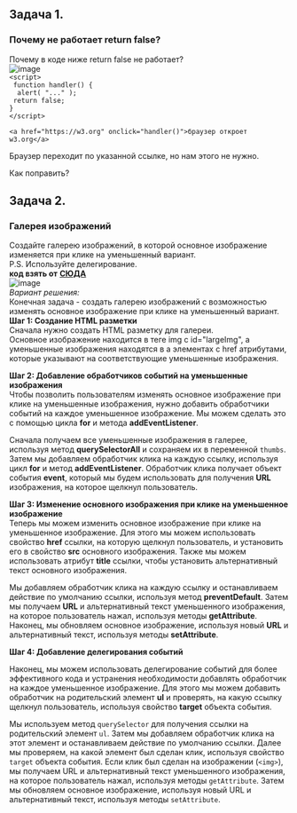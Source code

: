 ## Задача 1.   
### Почему не работает return false?  
Почему в коде ниже return false не работает?  
![image](https://user-images.githubusercontent.com/113675674/219847996-69237944-8be5-4a79-b28d-f5c1b9dc2bc8.png)  
`<script>`  
 ` function handler() {`  
  `  alert( "..." );`  
   ` return false;`  
  `}`  
`</script>`  

`<a href="https://w3.org" onclick="handler()">браузер откроет w3.org</a>`  

Браузер переходит по указанной ссылке, но нам этого не нужно.  

Как поправить?  

## Задача 2.   
### Галерея изображений  
Создайте галерею изображений, в которой основное изображение изменяется при клике на уменьшенный вариант.  
P.S. Используйте делегирование.  
**код взять от**  **[СЮДА ](https://plnkr.co/edit/Kbn2BMJA6MWAjCTB?p=preview&preview)**   
![image](https://user-images.githubusercontent.com/113675674/219933634-7171a53a-055f-4cad-b189-5c4f04fffaca.png)  
_Вариант решения:_  
Конечная задача - создать галерею изображений с возможностью изменять основное изображение при клике на уменьшенный вариант.   
**Шаг 1: Создание HTML разметки**    
Сначала нужно создать HTML разметку для галереи.   
Основное изображение находится в теге img с id="largeImg", а уменьшенные изображения находятся в a элементах с href атрибутами, которые указывают на соответствующие уменьшенные изображения.  

**Шаг 2: Добавление обработчиков событий на уменьшенные изображения**    
Чтобы позволить пользователям изменять основное изображение при клике на уменьшенные изображения, нужно добавить обработчики событий на каждое уменьшенное изображение.   Мы можем сделать это с помощью цикла **for** и метода **addEventListener**.   

Сначала получаем все уменьшенные изображения в галерее, используя метод **querySelectorAll** и сохраняем их в переменной `thumbs`. Затем мы добавляем обработчик клика на каждую ссылку, используя цикл **for** и метод **addEventListener**. Обработчик клика получает объект события **event**, который мы будем использовать для получения **URL** изображения, на которое щелкнул пользователь.  

**Шаг 3: Изменение основного изображения при клике на уменьшенное изображение**  
Теперь мы можем изменить основное изображение при клике на уменьшенное изображение. Для этого мы можем использовать свойство **href** ссылки, на которую щелкнул пользователь, и установить его в свойство **src** основного изображения. Также мы можем использовать атрибут **title** ссылки, чтобы установить альтернативный текст основного изображения.  

Мы добавляем обработчик клика на каждую ссылку и останавливаем действие по умолчанию ссылки, используя метод **preventDefault**. Затем мы получаем **URL** и альтернативный текст уменьшенного изображения, на которое пользователь нажал, используя методы **getAttribute**.   
Наконец, мы обновляем основное изображение, используя новый **URL** и альтернативный текст, используя методы **setAttribute**.  

**Шаг 4: Добавление делегирования событий**  

Наконец, мы можем использовать делегирование событий для более эффективного кода и устранения необходимости добавлять обработчик на каждое уменьшенное изображение. Для этого мы можем добавить обработчик на родительский элемент **ul** и проверять, на какую ссылку щелкнул пользователь, используя свойство **target** объекта события.  

Мы используем метод `querySelector` для получения ссылки на родительский элемент `ul`. Затем мы добавляем обработчик клика на этот элемент и останавливаем действие по умолчанию ссылки. Далее мы проверяем, на какой элемент был сделан клик, используя свойство `target` объекта события. Если клик был сделан на изображении (`<img>`), мы получаем URL и альтернативный текст уменьшенного изображения, на которое пользователь нажал, используя методы `getAttribute`. Затем мы обновляем основное изображение, используя новый URL и альтернативный текст, используя методы `setAttribute`.  
